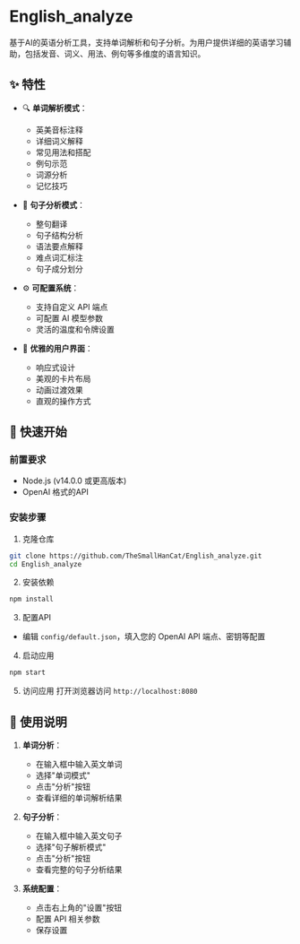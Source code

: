 # English_analyze
基于AI的英语分析工具，支持单词解析和句子分析。为用户提供详细的英语学习辅助，包括发音、词义、用法、例句等多维度的语言知识。

## ✨ 特性

- 🔍 **单词解析模式**：
  - 英美音标注释
  - 详细词义解释
  - 常见用法和搭配
  - 例句示范
  - 词源分析
  - 记忆技巧

- 📝 **句子分析模式**：
  - 整句翻译
  - 句子结构分析
  - 语法要点解释
  - 难点词汇标注
  - 句子成分划分

- ⚙️ **可配置系统**：
  - 支持自定义 API 端点
  - 可配置 AI 模型参数
  - 灵活的温度和令牌设置

- 🎨 **优雅的用户界面**：
  - 响应式设计
  - 美观的卡片布局
  - 动画过渡效果
  - 直观的操作方式

## 🚀 快速开始

### 前置要求

- Node.js (v14.0.0 或更高版本)
- OpenAI 格式的API

### 安装步骤

1. 克隆仓库
```bash
git clone https://github.com/TheSmallHanCat/English_analyze.git
cd English_analyze
```

2. 安装依赖
```bash
npm install
```

3. 配置API
- 编辑 `config/default.json`，填入您的 OpenAI API 端点、密钥等配置

4. 启动应用
```bash
npm start
```

5. 访问应用
打开浏览器访问 `http://localhost:8080`


## 📖 使用说明

1. **单词分析**：
   - 在输入框中输入英文单词
   - 选择"单词模式"
   - 点击"分析"按钮
   - 查看详细的单词解析结果

2. **句子分析**：
   - 在输入框中输入英文句子
   - 选择"句子解析模式"
   - 点击"分析"按钮
   - 查看完整的句子分析结果

3. **系统配置**：
   - 点击右上角的"设置"按钮
   - 配置 API 相关参数
   - 保存设置
